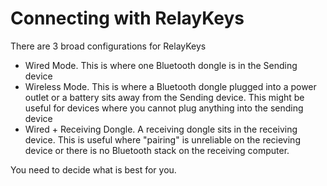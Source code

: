 # Connecting with RelayKeys

There are 3 broad configurations for RelayKeys

* Wired Mode. This is where one Bluetooth dongle is in the Sending device&#x20;
* Wireless Mode. This is where a Bluetooth dongle plugged into a power outlet or a battery sits away from the Sending device. This might be useful for devices where you cannot plug anything into the sending device
* Wired + Receiving Dongle. A receiving dongle sits in the receiving device. This is useful where "pairing" is unreliable on the recieving device or there is no Bluetooth stack on the receiving computer.&#x20;

You need to decide what is best for you.&#x20;
